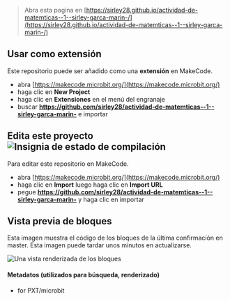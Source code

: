 
> Abra esta pagina en [https://sirley28.github.io/actividad-de-matemticas--1--sirley-garca-marin-/](https://sirley28.github.io/actividad-de-matemticas--1--sirley-garca-marin-/)

## Usar como extensión

Este repositorio puede ser añadido como una **extensión** en MakeCode.

* abra [https://makecode.microbit.org/](https://makecode.microbit.org/)
* haga clic en **New Project**
* haga clic en **Extensiones** en el menú del engranaje
* buscar **https://github.com/sirley28/actividad-de-matemticas--1--sirley-garca-marin-** e importar

## Edita este proyecto ![Insignia de estado de compilación](https://github.com/sirley28/actividad-de-matemticas--1--sirley-garca-marin-/workflows/MakeCode/badge.svg)

Para editar este repositorio en MakeCode.

* abra [https://makecode.microbit.org/](https://makecode.microbit.org/)
* haga clic en **Import** luego haga clic en **Import URL**
* pegue **https://github.com/sirley28/actividad-de-matemticas--1--sirley-garca-marin-** y haga clic en importar

## Vista previa de bloques

Esta imagen muestra el código de los bloques de la última confirmación en master.
Esta imagen puede tardar unos minutos en actualizarse.

![Una vista renderizada de los bloques](https://github.com/sirley28/actividad-de-matemticas--1--sirley-garca-marin-/raw/master/.github/makecode/blocks.png)

#### Metadatos (utilizados para búsqueda, renderizado)

* for PXT/microbit
<script src="https://makecode.com/gh-pages-embed.js"></script><script>makeCodeRender("{{ site.makecode.home_url }}", "{{ site.github.owner_name }}/{{ site.github.repository_name }}");</script>

